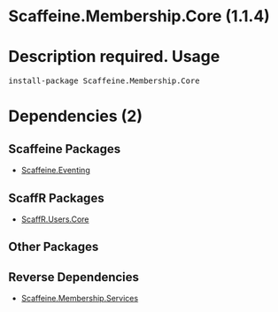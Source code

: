 ﻿Scaffeine.Membership.Core (1.1.4)
======
Description required.
Usage
======
<pre>install-package Scaffeine.Membership.Core</pre>
Dependencies (2)
=====

Scaffeine Packages
------
* [Scaffeine.Eventing](https://github.com/wcpro/Scaffeine/tree/master/src/Scaffeine.Eventing)

ScaffR Packages
------
* [ScaffR.Users.Core](https://github.com/wcpro/ScaffR/tree/master/src/ScaffR.Users.Core)

Other Packages
------

Reverse Dependencies
-----
* [Scaffeine.Membership.Services](https://github.com/wcpro/scaffeine/tree/master/src/Scaffeine.Membership.Services)
